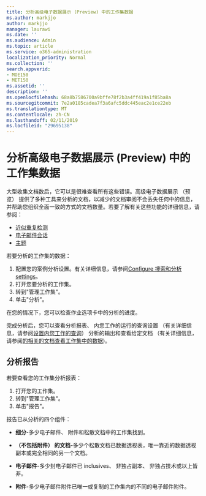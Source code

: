 ```yaml
---
title: 分析高级电子数据展示 (Preview) 中的工作集数据
ms.author: markjjo
author: markjjo
manager: laurawi
ms.date: ''
ms.audience: Admin
ms.topic: article
ms.service: o365-administration
localization_priority: Normal
ms.collection: ''
search.appverid:
- MOE150
- MET150
ms.assetid: ''
description: ''
ms.openlocfilehash: 68a8b7586700a9bffe78f2b3a4ff419a1f85ba8a
ms.sourcegitcommit: 7e2a0185cadea7f3a6afc5ddc445eac2e1ce22eb
ms.translationtype: MT
ms.contentlocale: zh-CN
ms.lasthandoff: 02/11/2019
ms.locfileid: "29695138"
---
```

# <a name="analyze-data-in-a-working-set-in-advanced-ediscovery-preview"></a>分析高级电子数据展示 (Preview) 中的工作集数据

大型收集文档数后，它可以是很难查看所有这些错误。高级电子数据展示 （预览） 提供了多种工具来分析的文档，以减少的文档审阅不会丢失任何中的信息，并帮助您组织全面一致的方式的文档数量。若要了解有关这些功能的详细信息，请参阅：

- [近似重复检测](near-duplicates.md)
- [电子邮件会话](email-threading.md)
- [主题](themes.md)

若要分析的工作集的数据：

1. 配置您的案例分析设置。有关详细信息，请参阅[Configure 搜索和分析 settings](configure-search-analytics-settings.md)。
2. 打开您要分析的工作集。
3. 转到"管理工作集"。
4. 单击"分析"。

在您的情况下，您可以检查作业选项卡中的分析的进度。

 完成分析后，您可以查看分析报表、 内您工作的运行的查询设置 （有关详细信息，请参阅[设置内您工作的查询](working-set-search.md)） 分析的输出和查看给定文档 （有关详细信息，请参阅[的相关的文档查看工作集中的数据](reviewing-data-in-working-set.md))。

## <a name="analytics-report"></a>分析报告

若要查看您的工作集分析报表：

1. 打开您的工作集。
2. 转到"管理工作集"。
3. 单击"报告"。

报告已从分析的四个组件：

- **细分**-多少电子邮件、 附件和松散文档中的工作集找到。

- **（不包括附件） 的文档**-多少个松散文档已数据透视表，唯一靠近的数据透视副本或完全相同的另一个文档。

- **电子邮件**-多少封电子邮件已 inclusives、 非独占副本、 非独占技术或以上皆非。

- **附件**-多少电子邮件附件已唯一或复制的工作集内的不同的电子邮件附件。